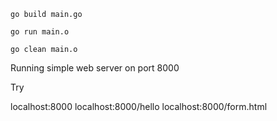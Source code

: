 ```
go build main.go
```

```
go run main.o
```

```
go clean main.o
```

Running simple web server on port 8000

Try

localhost:8000
localhost:8000/hello
localhost:8000/form.html
